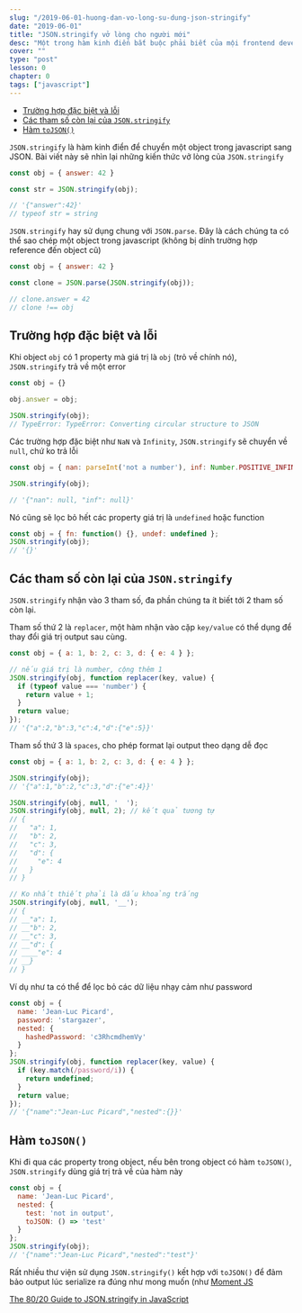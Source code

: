 ```yaml
---
slug: "/2019-06-01-huong-dan-vo-long-su-dung-json-stringify"
date: "2019-06-01"
title: "JSON.stringify vở lòng cho người mới"
desc: "Một trong hàm kinh điển bắt buộc phải biết của mội frontend developer"
cover: ""
type: "post"
lesson: 0
chapter: 0
tags: ["javascript"]
---
```


<!-- TOC -->

- [Trường hợp đặc biệt và lỗi](#tr%C6%B0%E1%BB%9Dng-h%E1%BB%A3p-%C4%91%E1%BA%B7c-bi%E1%BB%87t-v%C3%A0-l%E1%BB%97i)
- [Các tham số còn lại của `JSON.stringify`](#c%C3%A1c-tham-s%E1%BB%91-c%C3%B2n-l%E1%BA%A1i-c%E1%BB%A7a-jsonstringify)
- [Hàm `toJSON()`](#h%C3%A0m-tojson)

<!-- /TOC -->

`JSON.stringify` là hàm kinh điển để chuyển một object trong javascript sang JSON. Bài viết này sẽ nhìn lại những kiến thức vở lòng của `JSON.stringify`

```js
const obj = { answer: 42 }

const str = JSON.stringify(obj);

// '{"answer":42}'
// typeof str = string
```

`JSON.stringify` hay sử dụng chung với `JSON.parse`. Đây là cách chúng ta có thể sao chép một object trong javascript (không bị dính trường hợp reference đến object cũ)

```js
const obj = { answer: 42 }

const clone = JSON.parse(JSON.stringify(obj));

// clone.answer = 42
// clone !== obj
```

## Trường hợp đặc biệt và lỗi

Khi object `obj` có 1 property mà giá trị là `obj` (trỏ về chính nó), `JSON.stringify` trả về một error

```js
const obj = {}

obj.answer = obj;

JSON.stringify(obj);
// TypeError: TypeError: Converting circular structure to JSON
```

Các trường hợp đặc biệt như `NaN` và `Infinity`, `JSON.stringify` sẽ chuyển về `null`, chứ ko trả lỗi

```js
const obj = { nan: parseInt('not a number'), inf: Number.POSITIVE_INFINITY };

JSON.stringify(obj);

// '{"nan": null, "inf": null}'
```

Nó cũng sẽ lọc bỏ hết các property giá trị là `undefined` hoặc function

```js
const obj = { fn: function() {}, undef: undefined };
JSON.stringify(obj); 
// '{}'
```

## Các tham số còn lại của `JSON.stringify`

`JSON.stringify` nhận vào 3 tham số, đa phần chúng ta ít biết tới 2 tham số còn lại.

Tham số thứ 2 là `replacer`, một hàm nhận vào cặp `key/value` có thể dụng để thay đổi giá trị output sau cùng.

```js
const obj = { a: 1, b: 2, c: 3, d: { e: 4 } };

// nếu giá trị là number, cộng thêm 1
JSON.stringify(obj, function replacer(key, value) {
  if (typeof value === 'number') {
    return value + 1;
  }
  return value;
});
// '{"a":2,"b":3,"c":4,"d":{"e":5}}'
```

Tham số thứ 3 là `spaces`, cho phép format lại output theo dạng dễ đọc

```js
const obj = { a: 1, b: 2, c: 3, d: { e: 4 } };

JSON.stringify(obj);
// '{"a":1,"b":2,"c":3,"d":{"e":4}}'

JSON.stringify(obj, null, '  ');
JSON.stringify(obj, null, 2); // kết quả tương tự
// {
//   "a": 1,
//   "b": 2,
//   "c": 3,
//   "d": {
//     "e": 4
//   }
// }

// Ko nhất thiết phải là dấu khoảng trắng
JSON.stringify(obj, null, '__');
// {
// __"a": 1,
// __"b": 2,
// __"c": 3,
// __"d": {
// ____"e": 4
// __}
// }
```

Ví dụ như ta có thể để lọc bỏ các dữ liệu nhạy cảm như password

```js
const obj = {
  name: 'Jean-Luc Picard',
  password: 'stargazer',
  nested: {
    hashedPassword: 'c3RhcmdhemVy'
  }
};
JSON.stringify(obj, function replacer(key, value) {
  if (key.match(/password/i)) {
    return undefined;
  }
  return value;
});
// '{"name":"Jean-Luc Picard","nested":{}}'
```

## Hàm `toJSON()`

Khi đi qua các property trong object, nếu bên trong object có hàm `toJSON()`, `JSON.stringify` dùng giá trị trả về của hàm này

```js
const obj = {
  name: 'Jean-Luc Picard',
  nested: {
    test: 'not in output',
    toJSON: () => 'test'
  }
};
JSON.stringify(obj);
// '{"name":"Jean-Luc Picard","nested":"test"}'
```

Rất nhiều thư viện sử dụng `JSON.stringify()` kết hợp với `toJSON()` để đảm bảo output lúc serialize ra đúng như mong muốn (như [Moment JS](https://momentjs.com/docs/#/displaying/as-json/)

<a target="_blank" rel="noopener noreferrer" href="http://thecodebarbarian.com/the-80-20-guide-to-json-stringify-in-javascript.html">The 80/20 Guide to JSON.stringify in JavaScript</a>
